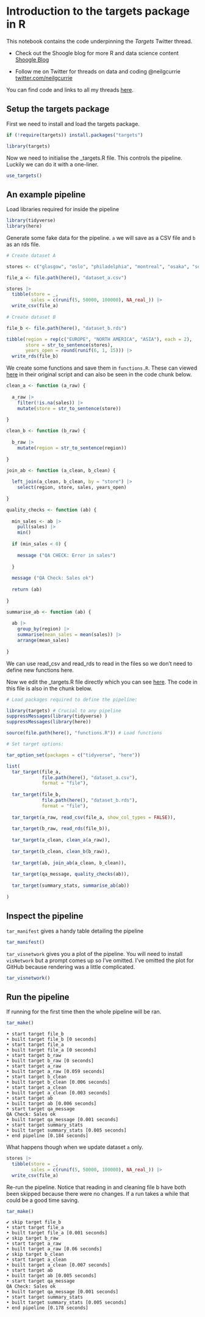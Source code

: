 Introduction to the targets package in R
================

This notebook contains the code underpinning the *Targets* Twitter
thread.

- Check out the Shoogle blog for more R and data science content
  [Shoogle Blog](https://www.shoogle.co/blog)

- Follow me on Twitter for threads on data and coding @neilgcurrie
  [twitter.com/neilgcurrie](www.twitter.com/neilgcurrie)

You can find code and links to all my threads
[here](https://github.com/neilcuz/threads).

## Setup the targets package

First we need to install and load the targets package.

``` r
if (!require(targets)) install.packages("targets")

library(targets)
```

Now we need to initialise the \_targets.R file. This controls the
pipeline. Luckily we can do it with a one-liner.

``` r
use_targets()
```

## An example pipeline

Load libraries required for inside the pipeline

``` r
library(tidyverse)
library(here)
```

Generate some fake data for the pipeline. `a` we will save as a CSV file
and `b` as an rds file.

``` r
# Create dataset A

stores <- c("glasgow", "oslo", "philadelphia", "montreal", "osaka", "seoul")

file_a <- file.path(here(), "dataset_a.csv")

stores |> 
  tibble(store = _,
         sales = c(runif(5, 50000, 100000), NA_real_)) |> 
  write_csv(file_a)
  
# Create dataset B

file_b <- file.path(here(), "dataset_b.rds")

tibble(region = rep(c("EUROPE", "NORTH AMERICA", "ASIA"), each = 2),
       store = str_to_sentence(stores),
       years_open = round(runif(6, 1, 15))) |> 
  write_rds(file_b)
```

We create some functions and save them in `functions.R`. These can
viewed [here](https://github.com/neilcuz/targets/blob/main/functions.R)
in their original script and can also be seen in the code chunk below.

``` r
clean_a <- function (a_raw) {
  
  a_raw |> 
    filter(!is.na(sales)) |> 
    mutate(store = str_to_sentence(store))
  
}

clean_b <- function (b_raw) {
  
  b_raw |> 
    mutate(region = str_to_sentence(region))
  
}

join_ab <- function (a_clean, b_clean) {
  
  left_join(a_clean, b_clean, by = "store") |> 
    select(region, store, sales, years_open)
  
}

quality_checks <- function (ab) {
  
  min_sales <- ab |> 
    pull(sales) |> 
    min()
  
  if (min_sales < 0) {
    
    message ("QA CHECK: Error in sales")
    
  }
  
  message ("QA Check: Sales ok")
  
  return (ab)
  
}

summarise_ab <- function (ab) {
  
  ab |> 
    group_by(region) |> 
    summarise(mean_sales = mean(sales)) |> 
    arrange(mean_sales)
  
}
```

We can use read_csv and read_rds to read in the files so we don’t need
to define new functions here.

Now we edit the \_targets.R file directly which you can see
[here](https://github.com/neilcuz/targets/blob/main/_targets.R). The
code in this file is also in the chunk below.

``` r
# Load packages required to define the pipeline:

library(targets) # Crucial to any pipeline
suppressMessages(library(tidyverse) )
suppressMessages(library(here))

source(file.path(here(), "functions.R")) # Load functions

# Set target options:

tar_option_set(packages = c("tidyverse", "here"))

list(
  tar_target(file_a, 
             file.path(here(), "dataset_a.csv"),
             format = "file"),
  
  tar_target(file_b, 
             file.path(here(), "dataset_b.rds"),
             format = "file"),  
  
  tar_target(a_raw, read_csv(file_a, show_col_types = FALSE)),
  
  tar_target(b_raw, read_rds(file_b)),
  
  tar_target(a_clean, clean_a(a_raw)),
  
  tar_target(b_clean, clean_b(b_raw)),
  
  tar_target(ab, join_ab(a_clean, b_clean)),
  
  tar_target(qa_message, quality_checks(ab)),
  
  tar_target(summary_stats, summarise_ab(ab))
  
)
```

## Inspect the pipeline

`tar_manifest` gives a handy table detailing the pipeline

``` r
tar_manifest()
```

`tar_visnetwork` gives you a plot of the pipeline. You will need to
install `visNetwork` but a prompt comes up so I’ve omitted. I’ve omitted
the plot for GitHub because rendering was a little complicated.

``` r
tar_visnetwork()
```

## Run the pipeline

If running for the first time then the whole pipeline will be ran.

``` r
tar_make()
```

    • start target file_b
    • built target file_b [0 seconds]
    • start target file_a
    • built target file_a [0 seconds]
    • start target b_raw
    • built target b_raw [0 seconds]
    • start target a_raw
    • built target a_raw [0.059 seconds]
    • start target b_clean
    • built target b_clean [0.006 seconds]
    • start target a_clean
    • built target a_clean [0.003 seconds]
    • start target ab
    • built target ab [0.006 seconds]
    • start target qa_message
    QA Check: Sales ok
    • built target qa_message [0.001 seconds]
    • start target summary_stats
    • built target summary_stats [0.005 seconds]
    • end pipeline [0.184 seconds]

What happens though when we update dataset `a` only.

``` r
stores |> 
  tibble(store = _,
         sales = c(runif(5, 50000, 100000), NA_real_)) |> 
  write_csv(file_a)
```

Re-run the pipeline. Notice that reading in and cleaning file b have
both been skipped because there were no changes. If a run takes a while
that could be a good time saving.

``` r
tar_make()
```

    ✔ skip target file_b
    • start target file_a
    • built target file_a [0.001 seconds]
    ✔ skip target b_raw
    • start target a_raw
    • built target a_raw [0.06 seconds]
    ✔ skip target b_clean
    • start target a_clean
    • built target a_clean [0.007 seconds]
    • start target ab
    • built target ab [0.005 seconds]
    • start target qa_message
    QA Check: Sales ok
    • built target qa_message [0.001 seconds]
    • start target summary_stats
    • built target summary_stats [0.005 seconds]
    • end pipeline [0.178 seconds]
